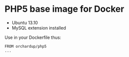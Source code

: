PHP5 base image for Docker
==========================

- Ubuntu 13.10
- MySQL extension installed

Use in your Dockerfile thus:

    FROM orchardup/php5
    ...
